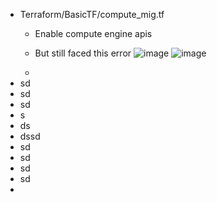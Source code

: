 - Terraform/BasicTF/compute_mig.tf
  - Enable compute engine apis
  - But still faced this error
![image](https://github.com/Ajit1279/GCP_Learning/assets/81754034/6535cc09-307f-4931-b080-790c6036e727)
![image](https://github.com/Ajit1279/GCP_Learning/assets/81754034/21a85e34-61f2-484b-befc-7d3c67abddfd)

  - 
- sd
- sd
- sd
- s
- ds
- dssd
- sd
- sd
- sd
- sd
-  
